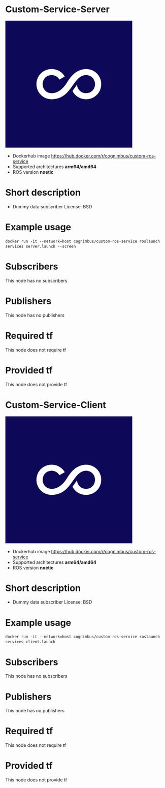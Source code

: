 # Custom-Service-Server

<img src="./custom-service-server/nimbusc.jpg" alt="custom-service-server" width="400"/>

* Dockerhub image https://hub.docker.com/r/cognimbus/custom-ros-service
* Supported architectures <b>arm64/amd64</b>
* ROS version <b>noetic
</b>

# Short description
* Dummy data subscriber
License: BSD

# Example usage
```
docker run -it --network=host cognimbus/custom-ros-service roslaunch services server.launch --screen
```

# Subscribers
This node has no subscribers


# Publishers
This node has no publishers


# Required tf
This node does not require tf


# Provided tf
This node does not provide tf


# Custom-Service-Client

<img src="./custom-service-client/nimbusc.jpg" alt="custom-service-client" width="400"/>

* Dockerhub image https://hub.docker.com/r/cognimbus/custom-ros-service
* Supported architectures <b>arm64/amd64</b>
* ROS version <b>noetic
</b>

# Short description
* Dummy data subscriber
License: BSD

# Example usage
```
docker run -it --network=host cognimbus/custom-ros-service roslaunch services client.launch
```

# Subscribers
This node has no subscribers


# Publishers
This node has no publishers


# Required tf
This node does not require tf


# Provided tf
This node does not provide tf


